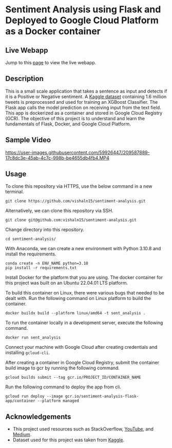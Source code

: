 # Sentiment Analysis using Flask and Deployed to Google Cloud Platform as a Docker container

## Live Webapp

Jump to this [page](https://container-p2hmrfwsdq-uw.a.run.app) to view the live webapp.

## Description

This is a small scale application that takes a sentence as input and detects if it is a Positive or Negative sentiment. A [Kaggle dataset](https://www.kaggle.com/datasets/kazanova/sentiment140) containing 1.6 million tweets is preprocessed and used for training an XGBoost Classifier. The Flask app calls the model prediction on receiving input from the text field. This app is dockerized as a container and stored in Google Cloud Registry (GCR). The objective of this project is to understand and learn the fundamentals of Flask, Docker, and Google Cloud Platform.

## Sample Video

https://user-images.githubusercontent.com/59926447/209587889-17c8dc3e-45ab-4c7c-998b-be4655db4fb4.MP4

## Usage

To clone this repository via HTTPS, use the below command in a new terminal.

```
git clone https://github.com/vishaln15/sentiment-analysis.git
```

Alternatively, we can clone this repository via SSH.

```
git clone git@github.com:vishaln15/sentiment-analysis.git
```

Change directory into this repository.

```
cd sentiment-analysis/
```

With Anaconda, we can create a new environment with Python 3.10.8 and install the requirements.

```
conda create -n ENV_NAME python=3.10
pip install -r requirements.txt
```

Install Docker for the platform that you are using. The docker container for this project was built on an Ubuntu 22.04.01 LTS platform.

To build this container on Linux, there were various bugs that needed to be dealt with. Run the following command on Linux platform to build the container.

```
docker buildx build --platform linux/amd64 -t sent_analysis .
```

To run the container locally in a development server, execute the following command.

```
docker run sent_analysis
```

Connect your machine with Google Cloud after creating credentials and installing `gcloud-cli`.

After creating a container in Google Cloud Registry, submit the container build image to gcr by running the following command.

```
gcloud builds submit --tag gcr.io/PROJECT_ID/CONTAINER_NAME
```

Run the following command to deploy the app from cli.

```
gcloud run deploy --image gcr.io/sentiment-analysis-flask-app/container --platform managed
```

## Acknowledgements

- This project used resources such as StackOverflow, [YouTube](https://youtu.be/zGP_nYmZd9c), and [Medium](https://towardsdatascience.com/deploy-a-dockerized-flask-app-to-google-cloud-platform-71d91b39b25e).
- Dataset used for this project was taken from [Kaggle](https://www.kaggle.com/datasets/kazanova/sentiment140).

